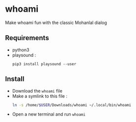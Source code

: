 # whoami

Make whoami fun with the classic Mohanlal dialog

## Requirements

* python3
* playsound :
  ```
  pip3 install playsound --user
  ```

## Install

* Download the `whoami` file
* Make a symlink to this file :
  ```bash
  ln -s /home/$USER/Downloads/whoami ~/.local/bin/whoami
  ```
* Open a new terminal and run `whoami`

